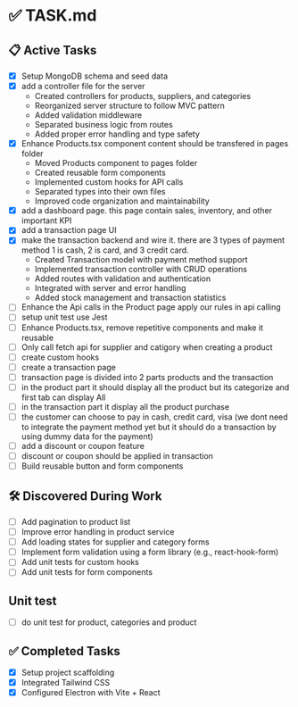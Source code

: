 # ✅ TASK.md

## 📋 Active Tasks
- [x] Setup MongoDB schema and seed data
- [x] add a controller file for the server
  - Created controllers for products, suppliers, and categories
  - Reorganized server structure to follow MVC pattern
  - Added validation middleware
  - Separated business logic from routes
  - Added proper error handling and type safety
- [x] Enhance Products.tsx component content should be transfered in pages folder
  - Moved Products component to pages folder
  - Created reusable form components
  - Implemented custom hooks for API calls
  - Separated types into their own files
  - Improved code organization and maintainability
- [x] add a dashboard page. this page contain sales, inventory, and other important KPI
- [x] add a transaction page UI
- [x] make the transaction backend and wire it. there are 3 types of payment method 1 is cash, 2 is card, and 3 credit card.
  - Created Transaction model with payment method support
  - Implemented transaction controller with CRUD operations
  - Added routes with validation and authentication
  - Integrated with server and error handling
  - Added stock management and transaction statistics
- [ ] Enhance the Api calls in the Product page apply our rules in api calling
- [ ] setup unit test use Jest
- [ ] Enhance Products.tsx, remove repetitive components and make it reusable
- [ ] Only call fetch api for supplier and catigory when creating a product
- [ ] create custom hooks 
- [ ] create a transaction page
- [ ] transaction page is divided into 2 parts products and the transaction
- [ ] in the product part it should display all the product but its categorize and first tab can display All
- [ ] in the transaction part it display all the product purchase
- [ ] the customer can choose to pay in cash, credit card, visa (we dont need to integrate the payment method yet but it should do a transaction by using dummy data for the payment)
- [ ] add a discount or coupon feature 
- [ ] discount or coupon should be applied in transaction
- [ ] Build reusable button and form components

## 🛠 Discovered During Work
- [ ] Add pagination to product list
- [ ] Improve error handling in product service
- [ ] Add loading states for supplier and category forms
- [ ] Implement form validation using a form library (e.g., react-hook-form)
- [ ] Add unit tests for custom hooks
- [ ] Add unit tests for form components

## Unit test
- [ ] do unit test for product, categories and product

## ✅ Completed Tasks
- [x] Setup project scaffolding
- [x] Integrated Tailwind CSS
- [x] Configured Electron with Vite + React
